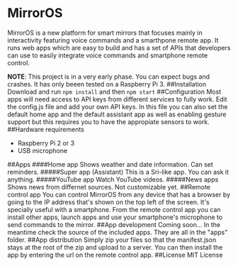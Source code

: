 # MirrorOS
MirrorOS is a new platform for smart mirrors that focuses mainly in interactivity featuring voice commands and a smarthpone remote app. It runs web apps which are easy to build and has a set of APIs that developers can use to easily integrate voice commands and smartphone remote control.

**NOTE**: This project is in a very early phase. You can expect bugs and crashes. It has only beeen tested on a Raspberry Pi 3.
##Installation
Download and run 
```npm install```
and then
```npm start```
##Configuration
Most apps will need access to API keys from different services to fully work. Edit the config.js file and add your own API keys.
In this file you can also set the default home app and the default assistant app as well as enabling gesture support but this requires you to have the appropiate sensors to work.
##Hardware requirements
- Raspberry Pi 2 or 3
- USB microphone

##Apps
####Home app
Shows weather and date information. Can set reminders.
#####Super app (Assistant)
This is a Sri-like app. You can ask it anything.
#####YouTube app
Watch YouTube videos.
#####News apps
Shows news from differnet sources. Not customizable yet.
##Remote control app
You can control MirrorOS from any device that has a browser by going to the IP address that's shown on the top left of the screen. It's specially useful with a smartphone.
From the remote control app you can install other apps, launch apps and use your smartphone's microphone to send commands to the mirror.
##App development
Coming soon... In the meantime check the source of the included apps. They are all in the "apps" folder.
##App distribution
Simply zip your files so that the manifest.json stays at the root of the zip and upload to a server. You can then install the app by entering the url on the remote control app.
##License
MIT License

